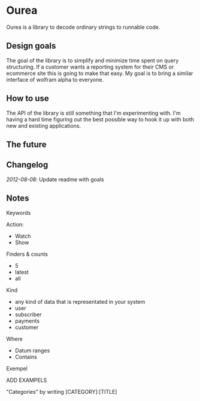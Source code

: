 # Ourea

Ourea is a library to decode ordinary strings to runnable code.

## Design goals

The goal of the library is to simplify and minimize time spent on query structuring.
If a customer wants a reporting system for their CMS or ecommerce site this is going to make that easy.
My goal is to bring a similar interface of wolfram alpha to everyone.

## How to use

The API of the library is still something that I'm experimenting with.
I'm having a hard time figuring out the best possible way to hook it up with both new and existing applications.

## The future

## Changelog
_2012-08-08_: Update readme with goals 


## Notes
Keywords

Action:

- Watch
- Show

Finders & counts

- 5
- latest
- all

Kind

- any kind of data that is representated in your system
- user
- subscriber
- payments
- customer

Where

- Datum ranges
- Contains

Exempel

ADD EXAMPELS


"Categories" by writing [CATEGORY]:[TITLE] 
